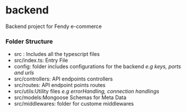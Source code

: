 # backend
Backend project for Fendy e-commerce

### Folder Structure

* src : Includes all the typescript files
* src/index.ts: Entry File
* config: folder includes configurations for the backend _e.g keys, ports and urls_
* src/controllers: API endpoints controllers
* src/routes: API endpoint points routes
* src/utils:Utility files _e.g errorHandling, connection handlings_
* src/models:Mongoose Schemas for Meta Data
* src/middlewares: folder for custome middlewares
